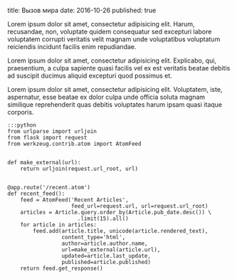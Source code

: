 title: Вызов мира
date: 2016-10-26
published: true

 Lorem ipsum dolor sit amet, consectetur adipisicing elit. Harum, recusandae, non, voluptate quidem consequatur sed excepturi labore voluptatem corrupti veritatis velit magnam unde voluptatibus voluptatum reiciendis incidunt facilis enim repudiandae.

 Lorem ipsum dolor sit amet, consectetur adipisicing elit. Explicabo, qui, praesentium, a culpa sapiente quasi facilis vel ex est veritatis beatae debitis ad suscipit ducimus aliquid excepturi quod possimus et.

 Lorem ipsum dolor sit amet, consectetur adipisicing elit. Voluptatem, iste, aspernatur, esse beatae ex dolor culpa unde officia soluta magnam similique reprehenderit quas debitis voluptates harum ipsam quasi itaque corporis.



    :::python
    from urlparse import urljoin
    from flask import request
    from werkzeug.contrib.atom import AtomFeed


    def make_external(url):
        return urljoin(request.url_root, url)


    @app.route('/recent.atom')
    def recent_feed():
        feed = AtomFeed('Recent Articles',
                        feed_url=request.url, url=request.url_root)
        articles = Article.query.order_by(Article.pub_date.desc()) \
                          .limit(15).all()
        for article in articles:
            feed.add(article.title, unicode(article.rendered_text),
                     content_type='html',
                     author=article.author.name,
                     url=make_external(article.url),
                     updated=article.last_update,
                     published=article.published)
        return feed.get_response()
